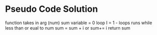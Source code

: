 # Pseudo Code Solution


function takes in arg (num)
sum variable = 0
loop I = 1 - loops runs while less than or eual to num
sum = sum + i or sum+= i
return sum
